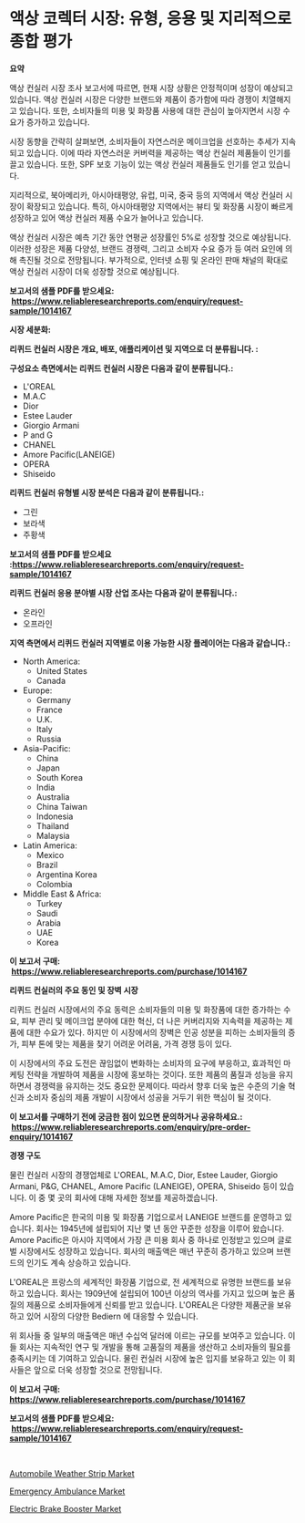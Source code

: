 <p><h1>액상 코렉터 시장: 유형, 응용 및 지리적으로 종합 평가</h1></p><p><strong>요약</strong></p>
<p><p>액상 컨실러 시장 조사 보고서에 따르면, 현재 시장 상황은 안정적이며 성장이 예상되고 있습니다. 액상 컨실러 시장은 다양한 브랜드와 제품이 증가함에 따라 경쟁이 치열해지고 있습니다. 또한, 소비자들의 미용 및 화장품 사용에 대한 관심이 높아지면서 시장 수요가 증가하고 있습니다. </p><p>시장 동향을 간략히 살펴보면, 소비자들이 자연스러운 메이크업을 선호하는 추세가 지속되고 있습니다. 이에 따라 자연스러운 커버력을 제공하는 액상 컨실러 제품들이 인기를 끌고 있습니다. 또한, SPF 보호 기능이 있는 액상 컨실러 제품들도 인기를 얻고 있습니다.</p><p>지리적으로, 북아메리카, 아시아태평양, 유럽, 미국, 중국 등의 지역에서 액상 컨실러 시장이 확장되고 있습니다. 특히, 아시아태평양 지역에서는 뷰티 및 화장품 시장이 빠르게 성장하고 있어 액상 컨실러 제품 수요가 늘어나고 있습니다.</p><p>액상 컨실러 시장은 예측 기간 동안 연평균 성장률인 5%로 성장할 것으로 예상됩니다. 이러한 성장은 제품 다양성, 브랜드 경쟁력, 그리고 소비자 수요 증가 등 여러 요인에 의해 촉진될 것으로 전망됩니다. 부가적으로, 인터넷 쇼핑 및 온라인 판매 채널의 확대로 액상 컨실러 시장이 더욱 성장할 것으로 예상됩니다.</p></p>
<p><strong>보고서의 샘플 PDF를 받으세요: &nbsp;<a href="https://www.reliableresearchreports.com/enquiry/request-sample/1014167">https://www.reliableresearchreports.com/enquiry/request-sample/1014167</a></strong></p>
<p><strong>시장 세분화:</strong></p>
<p><strong> 리퀴드 컨실러 시장은 개요, 배포, 애플리케이션 및 지역으로 더 분류됩니다. :</strong></p>
<p><strong>구성요소 측면에서는 리퀴드 컨실러 시장은 다음과 같이 분류됩니다.:</strong></p>
<p><ul><li>L'OREAL</li><li>M.A.C</li><li>Dior</li><li>Estee Lauder</li><li>Giorgio Armani</li><li>P and G</li><li>CHANEL</li><li>Amore Pacific(LANEIGE)</li><li>OPERA</li><li>Shiseido</li></ul></p>
<p><strong> 리퀴드 컨실러 유형별 시장 분석은 다음과 같이 분류됩니다.:</strong></p>
<p><ul><li>그린</li><li>보라색</li><li>주황색</li></ul></p>
<p><strong>보고서의 샘플 PDF를 받으세요 :<a href="https://www.reliableresearchreports.com/enquiry/request-sample/1014167">https://www.reliableresearchreports.com/enquiry/request-sample/1014167</a></strong></p>
<p><strong> 리퀴드 컨실러 응용 분야별 시장 산업 조사는 다음과 같이 분류됩니다.:</strong></p>
<p><ul><li>온라인</li><li>오프라인</li></ul></p>
<p><strong>지역 측면에서 리퀴드 컨실러 지역별로 이용 가능한 시장 플레이어는 다음과 같습니다.:</strong></p>
<p><ul>
    <li>
        North America:
        <ul>
            <li>United States</li>
            <li>Canada</li>
        </ul>
    </li>
    <li>
        Europe:
        <ul>
            <li>Germany</li>
            <li>France</li>
            <li>U.K.</li>
            <li>Italy</li>
            <li>Russia</li>
        </ul>
    </li>
    <li>
        Asia-Pacific:
        <ul>
            <li>China</li>
            <li>Japan</li>
            <li>South Korea</li>
            <li>India</li>
            <li>Australia</li>
            <li>China Taiwan</li>
            <li>Indonesia</li>
            <li>Thailand</li>
            <li>Malaysia</li>
        </ul>
    </li>
    <li>
        Latin America:
        <ul>
            <li>Mexico</li>
            <li>Brazil</li>
            <li>Argentina Korea</li>
            <li>Colombia</li>
        </ul>
    </li>
    <li>
        Middle East & Africa:
        <ul>
            <li>Turkey</li>
            <li>Saudi</li>
            <li>Arabia</li>
            <li>UAE</li>
            <li>Korea</li>
        </ul>
    </li>
    </ul></p>
<p><strong>이 보고서 구매: &nbsp;<a href="https://www.reliableresearchreports.com/purchase/1014167">https://www.reliableresearchreports.com/purchase/1014167</a></strong></p>
<p><strong>리퀴드 컨실러의 주요 동인 및 장벽 시장</strong></p>
<p><p>리퀴드 컨실러 시장에서의 주요 동력은 소비자들의 미용 및 화장품에 대한 증가하는 수요, 피부 관리 및 메이크업 분야에 대한 혁신, 더 나은 커버리지와 지속력을 제공하는 제품에 대한 수요가 있다. 하지만 이 시장에서의 장벽은 인공 성분을 피하는 소비자들의 증가, 피부 톤에 맞는 제품을 찾기 어려운 어려움, 가격 경쟁 등이 있다.</p><p>이 시장에서의 주요 도전은 끊임없이 변화하는 소비자의 요구에 부응하고, 효과적인 마케팅 전략을 개발하여 제품을 시장에 홍보하는 것이다. 또한 제품의 품질과 성능을 유지하면서 경쟁력을 유지하는 것도 중요한 문제이다. 따라서 향후 더욱 높은 수준의 기술 혁신과 소비자 중심의 제품 개발이 시장에서 성공을 거두기 위한 핵심이 될 것이다.</p></p>
<p><strong>이 보고서를 구매하기 전에 궁금한 점이 있으면 문의하거나 공유하세요.: &nbsp;<a href="https://www.reliableresearchreports.com/enquiry/pre-order-enquiry/1014167">https://www.reliableresearchreports.com/enquiry/pre-order-enquiry/1014167</a></strong></p>
<p><strong>경쟁 구도</strong></p>
<p><p>물린 컨실러 시장의 경쟁업체로 L'OREAL, M.A.C, Dior, Estee Lauder, Giorgio Armani, P&G, CHANEL, Amore Pacific (LANEIGE), OPERA, Shiseido 등이 있습니다. 이 중 몇 곳의 회사에 대해 자세한 정보를 제공하겠습니다.</p><p>Amore Pacific은 한국의 미용 및 화장품 기업으로서 LANEIGE 브랜드를 운영하고 있습니다. 회사는 1945년에 설립되어 지난 몇 년 동안 꾸준한 성장을 이루어 왔습니다. Amore Pacific은 아시아 지역에서 가장 큰 미용 회사 중 하나로 인정받고 있으며 글로벌 시장에서도 성장하고 있습니다. 회사의 매출액은 매년 꾸준히 증가하고 있으며 브랜드의 인기도 계속 상승하고 있습니다.</p><p>L'OREAL은 프랑스의 세계적인 화장품 기업으로, 전 세계적으로 유명한 브랜드를 보유하고 있습니다. 회사는 1909년에 설립되어 100년 이상의 역사를 가지고 있으며 높은 품질의 제품으로 소비자들에게 신뢰를 받고 있습니다. L'OREAL은 다양한 제품군을 보유하고 있어 시장의 다양한 Bediern 에 대응할 수 있습니다.</p><p>위 회사들 중 일부의 매출액은 매년 수십억 달러에 이르는 규모를 보여주고 있습니다. 이들 회사는 지속적인 연구 및 개발을 통해 고품질의 제품을 생산하고 소비자들의 필요를 충족시키는 데 기여하고 있습니다. 물린 컨실러 시장에 높은 입지를 보유하고 있는 이 회사들은 앞으로 더욱 성장할 것으로 전망됩니다.</p></p>
<p><strong>이 보고서 구매: &nbsp; <a href="https://www.reliableresearchreports.com/purchase/1014167">https://www.reliableresearchreports.com/purchase/1014167</a></strong></p>
<p><strong>보고서의 샘플 PDF를 받으세요: &nbsp;<a href="https://www.reliableresearchreports.com/enquiry/request-sample/1014167">https://www.reliableresearchreports.com/enquiry/request-sample/1014167</a></strong><strong></strong></p>
<p>&nbsp;</p>
<p><p><a href="https://github.com/mauripalmi/Market-Research-Report-List-2/blob/main/automobile-weather-strip-market.md">Automobile Weather Strip Market</a></p><p><a href="https://github.com/nicoletavirag/Market-Research-Report-List-2/blob/main/emergency-ambulance-market.md">Emergency Ambulance Market</a></p><p><a href="https://github.com/redneck06/Market-Research-Report-List-2/blob/main/electric-brake-booster-market.md">Electric Brake Booster Market</a></p></p>